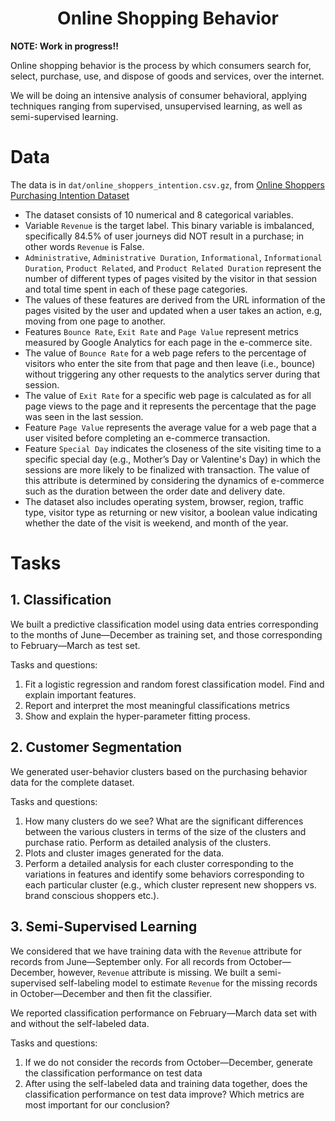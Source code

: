 <center><h1>Online Shopping Behavior</h1></center>

**NOTE: Work in progress!!**



Online shopping behavior is the process by which consumers search for, select, purchase, use, and dispose of goods and services, over the internet. 

We will be doing an intensive analysis of consumer behavioral, applying techniques ranging from supervised, unsupervised learning, as well as semi-supervised learning.

# Data

The data is in `dat/online_shoppers_intention.csv.gz`, from [Online Shoppers Purchasing Intention Dataset](https://archive.ics.uci.edu/ml/datasets/Online+Shoppers+Purchasing+Intention+Dataset)

- The dataset consists of 10 numerical and 8 categorical variables.
- Variable `Revenue` is the target label. This binary variable is imbalanced, specifically 84.5% of user journeys did NOT result in a purchase; in other words `Revenue` is False.
- `Administrative`, `Administrative Duration`, `Informational`, `Informational Duration`, `Product Related`, and `Product Related Duration` represent the number of different types of pages visited by the visitor in that session and total time spent in each of these page categories. 
- The values of these features are derived from the URL information of the pages visited by the user and updated when a user takes an action, e.g, moving from one page to another. 
- Features `Bounce Rate`, `Exit Rate` and `Page Value` represent  metrics measured by Google Analytics for each page in the e-commerce site. 
- The value of `Bounce Rate` for a web page refers to the percentage of visitors who enter the site from that page and then leave (i.e., bounce) without triggering any other requests to the analytics server during that session. 
- The value of `Exit Rate` for a specific web page is calculated as for all page views to the page and it represents the percentage that the page was seen in the last session. 
- Feature `Page Value` represents the average value for a web page that a user visited before completing an e-commerce transaction. 
- Feature `Special Day` indicates the closeness of the site visiting time to a specific special day (e.g., Mother’s Day or Valentine's Day) in which the sessions are more likely to be finalized with transaction. The value of this attribute is determined by considering the dynamics of e-commerce such as the duration between the order date and delivery date. 
- The dataset also includes operating system, browser, region, traffic type, visitor type as returning or new visitor, a boolean value indicating whether the date of the visit is weekend, and month of the year.

# Tasks

## 1. Classification

We built a predictive classification model using data entries corresponding to the months of June—December as training set, and those corresponding to February—March as test set. 

Tasks and questions:

1. Fit a logistic regression and random forest classification model. Find and explain important features. 
1. Report and interpret the most meaningful classifications metrics
1. Show and explain the hyper-parameter fitting process.

##  2. Customer Segmentation

We generated user-behavior clusters based on the purchasing behavior data for the complete dataset. 

Tasks and questions:

1. How many clusters do we see? What are the significant differences between the various clusters in terms of the size of the clusters and purchase ratio. Perform as detailed analysis of the clusters.
2. Plots and cluster images generated for the data.
3. Perform a detailed analysis for each cluster corresponding to the variations in features and identify some behaviors corresponding to each particular cluster (e.g., which cluster represent new shoppers vs. brand conscious shoppers etc.).

## 3. Semi-Supervised Learning

We considered that we have training data with the `Revenue` attribute for records from June—September only. For all records from October—December, however, `Revenue` attribute is missing. We built a semi-supervised self-labeling model to estimate `Revenue` for the missing records in October—December and then fit the classifier. 

We reported classification performance on February—March data set with and without the self-labeled data.

Tasks and questions:

1. If we do not consider the records from October—December, generate the classification performance on test data
2. After using the self-labeled data and training data together, does the classification performance on test data improve? Which metrics are most important for our conclusion?

